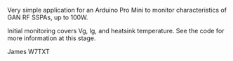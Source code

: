 Very simple application for an Arduino Pro Mini to monitor characteristics of GAN RF SSPAs, up to 100W.

Initial monitoring covers Vg, Ig, and heatsink temperature. See the code for more information at this stage.

James W7TXT

